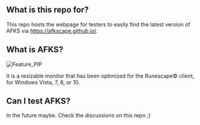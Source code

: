 ## What is this repo for?
This repo hosts the webpage for testers to easily find the latest version of AFKS via https://afkscape.github.io/.

## What is AFKS?
![Feature_PIP](https://user-images.githubusercontent.com/80352375/125836377-c39947f0-c84a-4d84-ac5b-74f95196c369.gif)

It is a resizable monitor that has been optimized for the Runescape© client, for Windows Vista, 7, 8, or 10.

## Can I test AFKS?
In the future maybe. Check the discussions on this repo ;)
